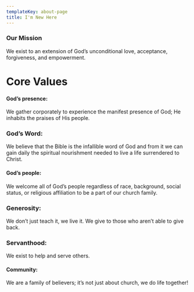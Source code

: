 ```yaml
---
templateKey: about-page
title: I'm New Here
---
```

### Our Mission

We exist to an extension of God’s unconditional love, acceptance, forgiveness, and empowerment.

# Core Values

#### God’s presence:

We gather corporately to experience the manifest presence of God; He inhabits the praises of His people.

### God’s Word:

We believe that the Bible is the infallible word of God and from it we can gain daily the spiritual nourishment needed to live a life surrendered to Christ.

#### God’s people:

We welcome all of God’s people regardless of race, background, social status, or religious affiliation to be a part of our church family.

### Generosity:

We don’t just teach it, we live it. We give to those who aren’t able to give back.

### Servanthood:

We exist to help and serve others.

#### Community:

We are a family of believers; it’s not just about church, we do life together!
